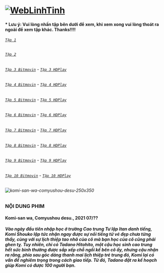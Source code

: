 # [![WebLinhTinh](https://user-images.githubusercontent.com/75318518/142744863-3e57d0b8-e730-4ed0-a57c-c755c0eb671a.PNG)](https://admin1509.github.io/hoathinh247tv.com/)
#### * Lưu ý: Vui lòng nhấn tập bên dưới để xem, khi xem xong vui lòng thoát ra ngoài để xem tập khác. Thanks!!!!

###### [`Tập 1`](https://admin1509.github.io/hoathinh247tv.com/weblinhtinh.net/komi-san-wa-comyushou-desu/tap1/)
###### [`Tập 2`](https://admin1509.github.io/hoathinh247tv.com/weblinhtinh.net/komi-san-wa-comyushou-desu/tap2/)
###### [`Tập 3 Bitmovin`](https://bitly.com/3HRGrEr) - [`Tập 3 HDPlay`](https://bitly.com/3x9Ps6t)
###### [`Tập 4 Bitmovin`](https://bitly.com/3COIQMp) - [`Tập 4 HDPlay`](https://bitly.com/32lcU5D)
###### [`Tập 5 Bitmovin`](https://bitly.com/3x7zbit) - [`Tập 5 HDPlay`](https://bitly.com/30GJM8A)
###### [`Tập 6 Bitmovin`](https://bitly.com/3oNdMaD) - [`Tập 6 HDPlay`](https://bitly.com/3qXokqf)
###### [`Tập 7 Bitmovin`](https://bitly.com/3kVIFsa) - [`Tập 7 HDPlay`](https://bitly.com/3nBagRr)
###### [`Tập 8 Bitmovin`](https://bitmovin.com/demos/stream-test?format=hls&manifest=https://raw.githubusercontent.com/admin1509/admin1509/main/s1.animeweb.xyz/media/video-clips/anime2/03-2021/Komi-sanwa-Comyushou-desu/8/Komi-sanwa-Comyushou-desu-8.m3u8) - [`Tập 8 HDPlay`](https://hdplay.se/?HLSP2P=https://raw.githubusercontent.com/admin1509/admin1509/main/s1.animeweb.xyz/media/video-clips/anime2/03-2021/Komi-sanwa-Comyushou-desu/8/Komi-sanwa-Comyushou-desu-8.m3u8)
###### [`Tập 9 Bitmovin`](https://bitmovin.com/demos/stream-test?format=hls&manifest=https://raw.githubusercontent.com/admin1509/admin1509/main/s1.animeweb.xyz/media/video-clips/anime2/03-2021/Komi-sanwa-Comyushou-desu/9/Komi-sanwa-Comyushou-desu-9.m3u8) - [`Tập 9 HDPlay`](https://hdplay.se/?HLSP2P=https://raw.githubusercontent.com/admin1509/admin1509/main/s1.animeweb.xyz/media/video-clips/anime2/03-2021/Komi-sanwa-Comyushou-desu/9/Komi-sanwa-Comyushou-desu-9.m3u8)
###### [`Tập 10 Bitmovin`](https://bitmovin.com/demos/stream-test?format=hls&manifest=https://raw.githubusercontent.com/admin1509/admin1509/main/s1.animeweb.xyz/media/video-clips/anime2/03-2021/Komi-sanwa-Comyushou-desu/10/Komi-sanwa-Comyushou-desu-10.m3u8) - [`Tập 10 HDPlay`](https://hdplay.se/?HLSP2P=https://raw.githubusercontent.com/admin1509/admin1509/main/s1.animeweb.xyz/media/video-clips/anime2/03-2021/Komi-sanwa-Comyushou-desu/10/Komi-sanwa-Comyushou-desu-10.m3u8)


###### ![komi-san-wa-comyushou-desu-250x350](https://user-images.githubusercontent.com/75318518/142747924-fc01211b-3218-4aba-b90e-f4a1da6912cd.png)

### NỘI DUNG PHIM
#### Komi-san wa, Comyushou desu., 2021 07/??
##### Vào ngày đầu tiên nhập học ở trường Cao trung Tư lập Itan danh tiếng, Komi Shouko lập tức nhận ngay được sự nổi tiếng từ vẻ đẹp chưa từng thấy, cùng với sự lịch thiệp tao nhã của cô mà bạn học của cô cũng phải ghen tỵ. Tuy nhiên, chỉ có Tadano Hitohito, một cậu học sinh cao trung hết sức bình thường được sắp xếp chỗ ngồi kế bên cô ấy, nhưng cậu nhận ra rằng, phía sau góc dáng thanh mai lịch thiệp trẻ trung đó, Komi lại có vấn đề nghiêm trọng trong cách giao tiếp. Từ đó, Tadano đặt ra kế hoạch giúp Komi có được 100 người bạn.

